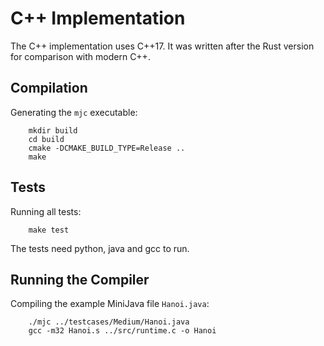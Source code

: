 # C++ Implementation

The C++ implementation uses C++17. It was written after the Rust version
for comparison with modern C++.

## Compilation

Generating the `mjc` executable:
```
    mkdir build
    cd build
    cmake -DCMAKE_BUILD_TYPE=Release ..
    make
```

## Tests

Running all tests:
```
    make test
```
The tests need python, java and gcc to run.

## Running the Compiler

Compiling the example MiniJava file `Hanoi.java`:
```
    ./mjc ../testcases/Medium/Hanoi.java
    gcc -m32 Hanoi.s ../src/runtime.c -o Hanoi
```
